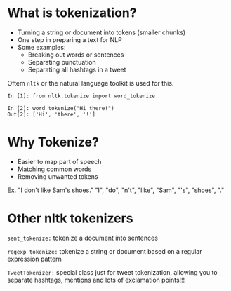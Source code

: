 # What is tokenization?

- Turning a string or document into tokens (smaller chunks)
- One step in preparing a text for NLP
- Some examples:
  - Breaking out words or sentences
  - Separating punctuation
  - Separating all hashtags in a tweet

Oftem ```nltk``` or the natural language toolkit is used for this.

```
In [1]: from nltk.tokenize import word_tokenize

In [2]: word_tokenize("Hi there!") 
Out[2]: ['Hi', 'there', '!']
```

# Why Tokenize?

- Easier to map part of speech
- Matching common words
- Removing unwanted tokens

Ex. "I don't like Sam's shoes."
"I", "do", "n't", "like", "Sam", "'s", "shoes", "."

# Other nltk tokenizers

```sent_tokenize:``` tokenize a document into sentences

```regexp_tokenize:``` tokenize a string or document based on a regular expression pattern

```TweetTokenizer:``` special class just for tweet tokenization, allowing you to separate hashtags, mentions and lots of exclamation points!!!

